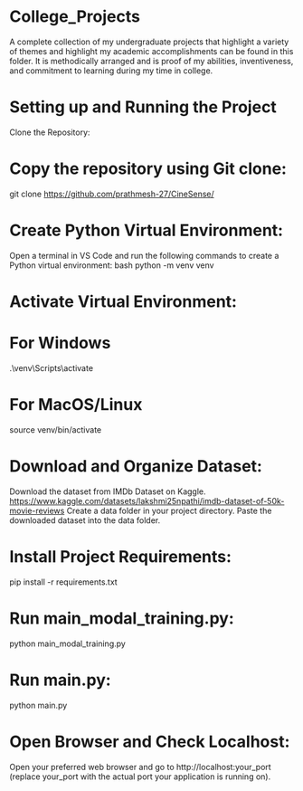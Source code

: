 # College_Projects
A complete collection of my undergraduate projects that highlight a variety of themes and highlight my academic accomplishments can be found in this folder. It is methodically arranged and is proof of my abilities, inventiveness, and commitment to learning during my time in college.

# Setting up and Running the Project
Clone the Repository:

# Copy the repository using Git clone:
git clone https://github.com/prathmesh-27/CineSense/

# Create Python Virtual Environment:

Open a terminal in VS Code and run the following commands to create a Python virtual environment:
bash
python -m venv venv

# Activate Virtual Environment:
# For Windows
.\venv\Scripts\activate

# For MacOS/Linux
source venv/bin/activate

# Download and Organize Dataset:

Download the dataset from IMDb Dataset on Kaggle.
https://www.kaggle.com/datasets/lakshmi25npathi/imdb-dataset-of-50k-movie-reviews
Create a data folder in your project directory.
Paste the downloaded dataset into the data folder.

# Install Project Requirements:
pip install -r requirements.txt


# Run main_modal_training.py:
python main_modal_training.py

# Run main.py:
python main.py

# Open Browser and Check Localhost:
Open your preferred web browser and go to http://localhost:your_port (replace your_port with the actual port your application is running on).
